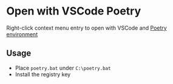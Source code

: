 # Open with VSCode Poetry
Right-click context menu entry to open with VSCode and [Poetry environment](https://github.com/sdispater/poetry)

## Usage
- Place `poetry.bat` under `C:\poetry.bat`
- Install the registry key
